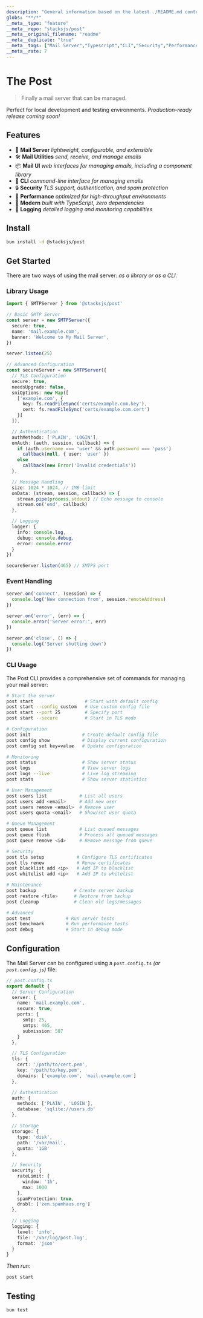 ```yaml
---
description: "General information based on the latest ./README.md content"
globs: "**/*"
__meta__type: "feature"
__meta__repo: "stacksjs/post"
__meta__original_filename: "readme"
__meta__duplicate: "true"
__meta__tags: ["Mail Server","Typescript","CLI","Security","Performance"]
__meta__rate: 7
---
```

# The Post

> Finally a mail server that can be managed.

Perfect for local development and testing environments. _Production-ready release coming soon!_

## Features

- 📨 **Mail Server** _lightweight, configurable, and extensible_
- 🛠️ **Mail Utilities** _send, receive, and manage emails_
- 📦 **Mail UI** _web interfaces for managing emails, including a component library_
- 🤖 **CLI** _command-line interface for managing emails_
- 🔒 **Security** _TLS support, authentication, and spam protection_
- 🚀 **Performance** _optimized for high-throughput environments_
- 🎯 **Modern** _built with TypeScript, zero dependencies_
- 📝 **Logging** _detailed logging and monitoring capabilities_

## Install

```bash
bun install -d @stacksjs/post
```

<!-- _Alternatively, you can install:_

```bash
brew install post # wip
pkgx install post # wip
``` -->

## Get Started

There are two ways of using the mail server: _as a library or as a CLI._

### Library Usage

```ts
import { SMTPServer } from '@stacksjs/post'

// Basic SMTP Server
const server = new SMTPServer({
  secure: true,
  name: 'mail.example.com',
  banner: 'Welcome to My Mail Server',
})

server.listen(25)

// Advanced Configuration
const secureServer = new SMTPServer({
  // TLS Configuration
  secure: true,
  needsUpgrade: false,
  sniOptions: new Map([
    ['example.com', {
      key: fs.readFileSync('certs/example.com.key'),
      cert: fs.readFileSync('certs/example.com.cert')
    }]
  ]),

  // Authentication
  authMethods: ['PLAIN', 'LOGIN'],
  onAuth: (auth, session, callback) => {
    if (auth.username === 'user' && auth.password === 'pass')
      callback(null, { user: 'user' })
    else
      callback(new Error('Invalid credentials'))
  },

  // Message Handling
  size: 1024 * 1024, // 1MB limit
  onData: (stream, session, callback) => {
    stream.pipe(process.stdout) // Echo message to console
    stream.on('end', callback)
  },

  // Logging
  logger: {
    info: console.log,
    debug: console.debug,
    error: console.error
  }
})

secureServer.listen(465) // SMTPS port
```

### Event Handling

```ts
server.on('connect', (session) => {
  console.log('New connection from', session.remoteAddress)
})

server.on('error', (err) => {
  console.error('Server error:', err)
})

server.on('close', () => {
  console.log('Server shutting down')
})
```

### CLI Usage

The Post CLI provides a comprehensive set of commands for managing your mail server:

```bash
# Start the server
post start                   # Start with default config
post start --config custom   # Use custom config file
post start --port 25         # Specify port
post start --secure          # Start in TLS mode

# Configuration
post init                   # Create default config file
post config show            # Display current configuration
post config set key=value   # Update configuration

# Monitoring
post status                 # Show server status
post logs                   # View server logs
post logs --live            # Live log streaming
post stats                  # Show server statistics

# User Management
post users list            # List all users
post users add <email>     # Add new user
post users remove <email>  # Remove user
post users quota <email>   # Show/set user quota

# Queue Management
post queue list            # List queued messages
post queue flush           # Process all queued messages
post queue remove <id>     # Remove message from queue

# Security
post tls setup            # Configure TLS certificates
post tls renew            # Renew certificates
post blacklist add <ip>   # Add IP to blacklist
post whitelist add <ip>   # Add IP to whitelist

# Maintenance
post backup              # Create server backup
post restore <file>      # Restore from backup
post cleanup             # Clean old logs/messages

# Advanced
post test             # Run server tests
post benchmark        # Run performance tests
post debug            # Start in debug mode
```

## Configuration

The Mail Server can be configured using a `post.config.ts` _(or `post.config.js`)_ file:

```ts
// post.config.ts
export default {
  // Server Configuration
  server: {
    name: 'mail.example.com',
    secure: true,
    ports: {
      smtp: 25,
      smtps: 465,
      submission: 587
    }
  },

  // TLS Configuration
  tls: {
    cert: '/path/to/cert.pem',
    key: '/path/to/key.pem',
    domains: ['example.com', 'mail.example.com']
  },

  // Authentication
  auth: {
    methods: ['PLAIN', 'LOGIN'],
    database: 'sqlite://users.db'
  },

  // Storage
  storage: {
    type: 'disk',
    path: '/var/mail',
    quota: '1GB'
  },

  // Security
  security: {
    rateLimit: {
      window: '1h',
      max: 1000
    },
    spamProtection: true,
    dnsbl: ['zen.spamhaus.org']
  },

  // Logging
  logging: {
    level: 'info',
    file: '/var/log/post.log',
    format: 'json'
  }
}
```

_Then run:_

```bash
post start
```

<!-- To learn more, head over to the [documentation](mdc:https:/the-post.sh). -->

## Testing

```bash
bun test
```